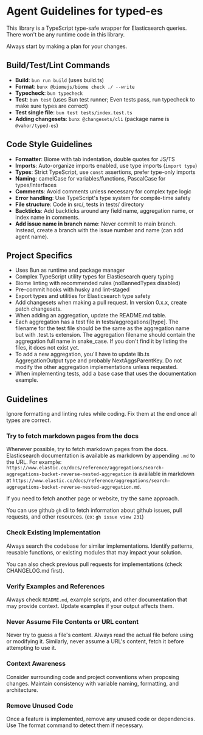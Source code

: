 # Agent Guidelines for typed-es

This library is a TypeScript type-safe wrapper for Elasticsearch queries.
There won't be any runtime code in this library.

Always start by making a plan for your changes.

## Build/Test/Lint Commands

- **Build**: `bun run build` (uses build.ts)
- **Format**: `bunx @biomejs/biome check ./ --write`
- **Typecheck**: `bun typecheck`
- **Test**: `bun test` (uses Bun test runner; Even tests pass, run typecheck to make sure types are correct)
- **Test single file**: `bun test tests/index.test.ts`
- **Adding changesets**: `bunx @changesets/cli` (package name is `@vahor/typed-es`)

## Code Style Guidelines

- **Formatter**: Biome with tab indentation, double quotes for JS/TS
- **Imports**: Auto-organize imports enabled, use type imports (`import type`)
- **Types**: Strict TypeScript, use `const` assertions, prefer type-only imports
- **Naming**: camelCase for variables/functions, PascalCase for types/interfaces
- **Comments**: Avoid comments unless necessary for complex type logic
- **Error handling**: Use TypeScript's type system for compile-time safety
- **File structure**: Code in src/, tests in tests/ directory
- **Backticks**: Add backticks around any field name, aggregation name, or index name in comments.
- **Add issue name in branch name**: Never commit to main branch. Instead, create a branch with the issue number and name (can add agent name).

## Project Specifics

- Uses Bun as runtime and package manager
- Complex TypeScript utility types for Elasticsearch query typing
- Biome linting with recommended rules (noBannedTypes disabled)
- Pre-commit hooks with husky and lint-staged
- Export types and utilities for Elasticsearch type safety
- Add changesets when making a pull request. In version 0.x.x, create patch changesets.
- When adding an aggregation, update the README.md table. 
- Each aggregation has a test file in tests/aggregations/[type]. The filename for the test file should be the same as the aggregation name but with .test.ts extension. The aggregation filename should contain the aggregation full name in snake_case. If you don't find it by listing the files, it does not exist yet.
- To add a new aggregation, you'll have to update lib.ts AggregationOutput type and probably NextAggsParentKey. Do not modify the other aggregation implementations unless requested.
- When implementing tests, add a base case that uses the documentation example.

## Guidelines 

Ignore formatting and linting rules while coding. Fix them at the end once all types are correct.

### Try to fetch markdown pages from the docs

Whenever possible, try to fetch markdown pages from the docs.
Elasticsearch documentation is available as markdown by appending `.md` to the URL.
For example: `https://www.elastic.co/docs/reference/aggregations/search-aggregations-bucket-reverse-nested-aggregation` is available in markdown at `https://www.elastic.co/docs/reference/aggregations/search-aggregations-bucket-reverse-nested-aggregation.md`.

If you need to fetch another page or website, try the same approach.


You can use github `gh` cli to fetch information about github issues, pull requests, and other resources. (ex: `gh issue view 231`)

### Check Existing Implementation

Always search the codebase for similar implementations. Identify patterns, reusable functions, or existing modules that may impact your solution.

You can also check previous pull requests for implementations (check CHANGELOG.md first).

### Verify Examples and References

Always check `README.md`, example scripts, and other documentation that may provide context. Update examples if your output affects them.

### Never Assume File Contents or URL content

Never try to guess a file's content. Always read the actual file before using or modifying it.
Similarly, never assume a URL's content, fetch it before attempting to use it.

### Context Awareness

Consider surrounding code and project conventions when proposing changes. Maintain consistency with variable naming, formatting, and architecture.

### Remove Unused Code

Once a feature is implemented, remove any unused code or dependencies. Use The format command to detect them if necessary.

